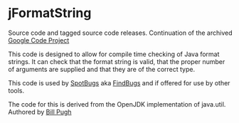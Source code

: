 # jFormatString

Source code and tagged source code releases. Continuation of the 
archived [Google Code Project](https://code.google.com/archive/p/j-format-string/)

This code is designed to allow for compile time checking of Java format 
strings. It can check that the format string is valid, that the proper 
number of arguments are supplied and that they are of the correct type.

This code is used by [SpotBugs](https://github.com/spotbugs/spotbugs) 
aka [FindBugs](https://github.com/findbugsproject/findbugs) and if 
offered for use by other tools.

The code for this is derived from the OpenJDK implementation of 
java.util. Authored by [Bill Pugh](https://github.com/billpugh)
